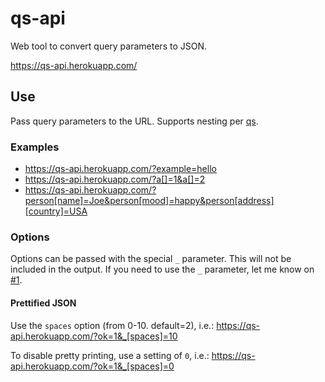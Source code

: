 qs-api
======

Web tool to convert query parameters to JSON.

https://qs-api.herokuapp.com/

## Use

Pass query parameters to the URL. Supports nesting per [qs].

### Examples

* https://qs-api.herokuapp.com/?example=hello
* https://qs-api.herokuapp.com/?a[]=1&a[]=2
* https://qs-api.herokuapp.com/?person[name]=Joe&person[mood]=happy&person[address][country]=USA

### Options

Options can be passed with the special `_` parameter. This will not be included in the output.
If you need to use the `_` parameter, let me know on [#1](/../../issues/1).

#### Prettified JSON

Use the `spaces` option (from 0-10. default=2), i.e.:
https://qs-api.herokuapp.com/?ok=1&_[spaces]=10

To disable pretty printing, use a setting of `0`, i.e.:
https://qs-api.herokuapp.com/?ok=1&_[spaces]=0

[qs]: https://github.com/hapijs/qs
